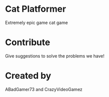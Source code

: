 # Cat Platformer
Extremely epic game cat game


# Contribute

Give suggestions to solve the problems we have!

# Created by
ABadGamer73 and CrazyVideoGamez
